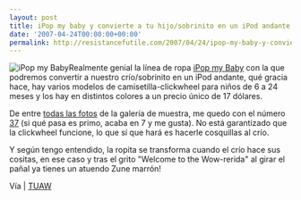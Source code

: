 ```yaml
---
layout: post
title: iPop my baby y convierte a tu hijo/sobrinito en un iPod andante
date: '2007-04-24T00:00:00+00:00'
permalink: http://resistancefutile.com/2007/04/24/ipop-my-baby-y-convierte-a-tu-hijosobrinito-en-un-ipod-andante/
---
```

<img class="derecha" src='http://resistancefutile.com/wp-content/37.jpg' alt='iPop my Baby' />Realmente genial la línea de ropa <a href="http://www.ipopmybaby.com/order.adp">iPop my Baby</a> con la que podremos convertir a nuestro crío/sobrinito en un iPod andante, qué gracia hace, hay varios modelos de camisetilla-clickwheel para niños de 6 a 24 meses y los hay en distintos colores a un precio único de 17 dólares.

De entre <a href="http://www.ipopmybaby.com/gallery.adp">todas las fotos</a> de la galería de muestra, me quedo con el número <a href="http://www.ipopmybaby.com/sample.adp?id=37">37</a> (si qué pasa es primo, acaba en 7 y me gusta). No está garantizado que la clickwheel funcione, lo que sí que hará es hacerle cosquillas al crío.

Y según tengo entendido, la ropita se transforma cuando el crío hace sus cositas, en ese caso y tras el grito "Welcome to the Wow-rerida" al girar el pañal ya tienes un atuendo Zune marrón!

Vía | <a href="http://www.tuaw.com/2007/04/23/mamma-wants-an-ipod-baby/">TUAW</a>
